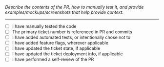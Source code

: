 _Describe the contents of the PR, how to manually test it, and provide examples/mockups/screenshots that help provide context._

---

- [ ] I have manually tested the code
- [ ] The primary ticket number is referenced in PR and commits
- [ ] I have added automated tests, or intentionally chose not to
- [ ] I have added feature flags, wherever applicable
- [ ] I have updated the ticket state, if applicable
- [ ] I have updated the ticket deployment info, if applicable
- [ ] I have performed a self-review of the PR
